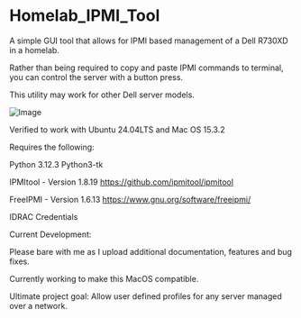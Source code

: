 # Homelab_IPMI_Tool
A simple GUI tool that allows for IPMI based management of a Dell R730XD in a homelab. 

Rather than being required to copy and paste IPMI commands to terminal, you can control the server with a button press.

This utility may work for other Dell server models. 

![Image](https://github.com/user-attachments/assets/1aab9510-3c8d-4770-acc5-3228ecf5c5cb)

Verified to work with Ubuntu 24.04LTS and Mac OS 15.3.2

Requires the following:

Python 3.12.3
Python3-tk

IPMItool - Version 1.8.19
https://github.com/ipmitool/ipmitool

FreeIPMI - Version 1.6.13
https://www.gnu.org/software/freeipmi/

IDRAC Credentials




Current Development:


Please bare with me as I upload additional documentation, features and bug fixes. 

Currently working to make this MacOS compatible. 

Ultimate project goal: Allow user defined profiles for any server managed over a network. 
